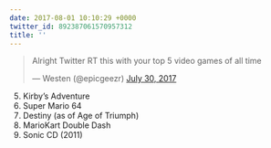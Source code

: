 ```yaml
---
date: 2017-08-01 10:10:29 +0000
twitter_id: 892387061570957312
title: ''
---
```


<blockquote class="twitter-tweet"><p lang="en" dir="ltr">Alright Twitter RT this with your top 5 video games of all time</p>&mdash; Westen (@epicgeezr) <a href="https://twitter.com/epicgeezr/status/891781690540118018?ref_src=twsrc%5Etfw">July 30, 2017</a></blockquote>
<script async src="https://platform.twitter.com/widgets.js" charset="utf-8"></script>

5. Kirby’s Adventure
4. Super Mario 64
3. Destiny (as of Age of Triumph)
2. MarioKart Double Dash
1. Sonic CD (2011)

